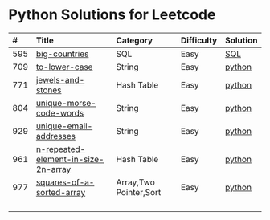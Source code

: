 # Python Solutions for Leetcode

| \# | Title | Category | Difficulty | Solution |
| :--- | :--- | :--- | :--- | :--- |
| 595 | [big-countries](https://leetcode.com/problems/big-countries/) | SQL | Easy | [SQL](https://github.com/FLameSunRisE/leetcode/blob/master/python/595_BigCountries.sql) |
| 709 | [to-lower-case](https://leetcode.com/problems/to-lower-case/) | String | Easy | [python](https://github.com/FLameSunRisE/leetcode/blob/master/python/709_ToLowerCase.py) |
| 771 | [jewels-and-stones](https://leetcode.com/problems/jewels-and-stones/) | Hash Table | Easy | [python](https://github.com/FLameSunRisE/leetcode/blob/master/python/771_JewelsAndStones.py) |
| 804 | [unique-morse-code-words](https://leetcode.com/problems/unique-morse-code-words/) | String | Easy | [python](https://github.com/FLameSunRisE/leetcode/blob/master/python/804_UniqueMorseCodeWords.py) |
| 929 | [unique-email-addresses](https://leetcode.com/problems/unique-email-addresses/ "unique-email-addresses") | String | Easy | [python](https://github.com/FLameSunRisE/leetcode/blob/master/python/929_UniqueEmailAddresses.py) |
| 961 | [n-repeated-element-in-size-2n-array](https://leetcode.com/problems/n-repeated-element-in-size-2n-array/) | Hash Table | Easy | [python](https://github.com/FLameSunRisE/leetcode/blob/master/python/961_N-RepeatedElementInSize2NArray.py) |
| 977 | [squares-of-a-sorted-array](https://leetcode.com/problems/squares-of-a-sorted-array/) | Array,Two Pointer,Sort | Easy | [python](https://github.com/FLameSunRisE/leetcode/blob/master/python/977_SquaresofASortedArray.py) |
|  |  |  |  |  |
|  |  |  |  |  |
|  |  |  |  |  |
|  |  |  |  |  |



